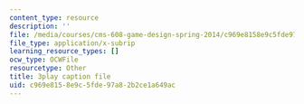 ```yaml
---
content_type: resource
description: ''
file: /media/courses/cms-608-game-design-spring-2014/c969e8158e9c5fde97a82b2ce1a649ac_1506695.vtt
file_type: application/x-subrip
learning_resource_types: []
ocw_type: OCWFile
resourcetype: Other
title: 3play caption file
uid: c969e815-8e9c-5fde-97a8-2b2ce1a649ac
---
```

